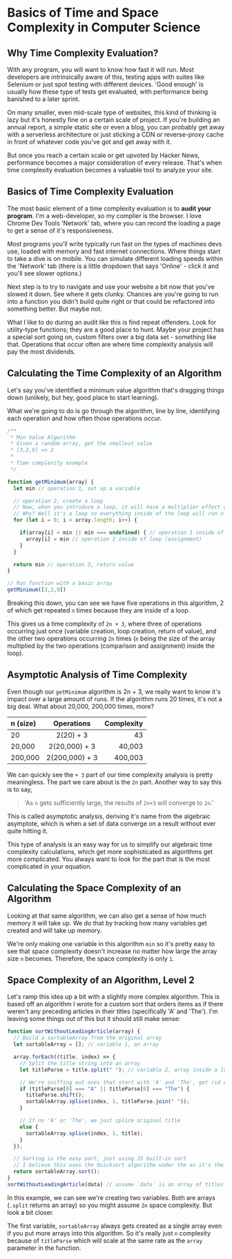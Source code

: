 # Basics of Time and Space Complexity in Computer Science

## Why Time Complexity Evaluation? 

With any program, you will want to know how fast it will run. Most developers are intrinsically aware of this, testing apps with suites like Selenium or just spot testing with different devices. 'Good enough' is usually how these type of tests get evaluated, with performance being banished to a later sprint.

On many smaller, even mid-scale type of websites, this kind of thinking is lazy but it's honestly fine on a certain scale of project. If you're building an annual report, a simple static site or even a blog, you can probably get away with a serverless architecture or just sticking a CDN or reverse-proxy cache in front of whatever code you've got and get away with it.

But once you reach a certain scale or get upvoted by Hacker News, performance becomes a major consideration of every release. That's when time complexity evaluation becomes a valuable tool to analyze your site.

## Basics of Time Complexity Evaluation

The most basic element of a time complexity evaluation is to **audit your program**. I'm a web-developer, so my complier is the browser. I love Chrome Dev Tools 'Network' tab, where you can record the loading a page to get a sense of it's responsiveness. 

Most programs you'll write typically run fast on the types of machines devs use, loaded with memory and fast internet connections. Where things start to take a dive is on mobile. You can simulate different loading speeds within the 'Network' tab (there is a little dropdown that says 'Online' - click it and you'll see slower options.)

Next step is to try to navigate and use your website a bit now that you've slowed it down. See where it gets clunky. Chances are you're going to run into a function you didn't build quite right or that could be refactored into something better. But maybe not.

What I like to do during an audit like this is find repeat offenders. Look for utility-type functions; they are a good place to hunt. Maybe your project has a special sort going on, custom filters over a big data set - something like that. Operations that occur often are where time complexity analysis will pay the most dividends.

## Calculating the Time Complexity of an Algorithm

Let's say you've identified a minimum value algorithm that's dragging things down (unlikely, but hey, good place to start learning). 

What we're going to do is go through the algorithm, line by line, identifying each operation and how often those operations occur.

```js
/** 
 * Min Value Algorithm
 * Given a random array, get the smallest value
 * [3,2,9] => 2
 * 
 * Time complexity example
 */

function getMinimum(array) {
  let min // operation 1, set up a variable

  // operation 2, create a loop
  // Now, when you introduce a loop, it will have a multiplier effect on time complexity
  // Why? Well it's a loop so everything inside of the loop will run n times, where n is the size of array in this example
  for (let i = 0; i < array.length; i++) {

    if(array[i] < min || min === undefined) { // operation 1 inside of loop (comparison)
      array[i] = min // operation 2 inside of loop (assignment)
    }
  }

  return min // operation 3, return value
}

// Run function with a basic array
getMinimum([3,2,9])
```

Breaking this down, you can see we have five operations in this algorithm, 2 of which get repeated `n` times because they are inside of a loop.

This gives us a time complexity of `2n + 3`, where three of operations occurring just once (variable creation, loop creation, return of value), and the other two operations occurring `2n` times (`n` being the size of the array multiplied by the two operations (comparison and assignment) inside the loop).

## Asymptotic Analysis of Time Complexity

Even though our `getMinimum` algorithm is 2n + 3, we really want to know it's impact over a large amount of runs. If the algorithm runs 20 times, it's not a big deal. What about 20,000, 200,000 times, more?

| n (size)       | Operations     | Complexity   |
| :------------- | :------------: | -----------: |
| 20             | 2(20) + 3      | 43           |
| 20,000         | 2(20,000) + 3  | 40,003       |
| 200,000        | 2(200,000) + 3 | 400,003      |

We can quickly see the `+ 3` part of our time complexity analysis is pretty meaningless. The part we care about is the `2n` part. Another way to say this is to say, 

> 'As `n` gets sufficiently large, the results of `2n+3` will converge to `2n`.' 

This is called asymptotic analysis, deriving it's name from the algebraic asymptote, which is when a set of data converge on a result without ever quite hitting it.

This type of analysis is an easy way for us to simplify our algebraic time complexity calculations, which get more sophisticated as algorithms get more complicated. You always want to look for the part that is the most complicated in your equation.

## Calculating the Space Complexity of an Algorithm

Looking at that same algorithm, we can also get a sense of how much memory it will take up. We do that by tracking how many variables get created and will take up memory. 

We're only making one variable in this algorithm `min` so it's pretty easy to see that space complexity doesn't increase no matter how large the array size `n` becomes. Therefore, the space complexity is only `1`.

## Space Complexity of an Algorithm, Level 2

Let's ramp this idea up a bit with a slightly more complex algorithm. This is based off an algorithm I wrote for a custom sort that orders items as if there weren't any preceding articles in their titles (specifically 'A' and 'The'). I'm leaving some things out of this but it should still make sense:

```js
function sortWithoutLeadingArticle(array) {
  // Build a sortableArray from the original array
  let sortableArray = []; // variable 1, an array

  array.forEach((title, index) => {
    // Split the title string into an array
    let titleParse = title.split(" "); // variable 2, array inside a loop

    // We're sniffing out ones that start with 'A' and 'The', get rid of them
    if (titleParse[0] === "A" || titleParse[0] === "The") {
      titleParse.shift();
      sortableArray.splice(index, 1, titleParse.join(" "));
    } 

    // If no 'A' or 'The', we just splice original title
    else {
      sortableArray.splice(index, 1, title);
    }
  });

  // Sorting is the easy part, just using JS built-in sort
  // I believe this uses the Quicksort algorithm under the as it's the fastest
  return sortableArray.sort();
}
sortWithoutLeadingArticle(data) // assume `data` is an array of titles...
```

In this example, we can see we're creating two variables. Both are arrays (`.split` returns an array) so you might assume `2n` space complexity. But look a bit closer.

The first variable, `sortableArray` always gets created as a single array even if you put more arrays into this algorithm. So it's really just `n` complexity because of `titleParse` which will scale at the same rate as the `array` parameter in the function.
